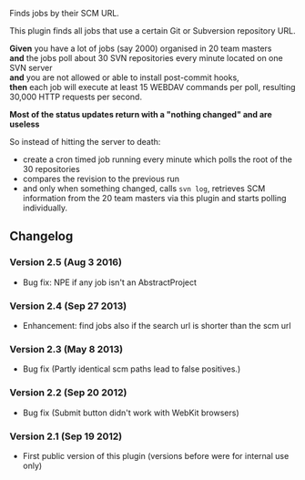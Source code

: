 Finds jobs by their SCM URL.

  
  

This plugin finds all jobs that use a certain Git or Subversion
repository URL.

**Given** you have a lot of jobs (say 2000) organised in 20 team
masters  
**and** the jobs poll about 30 SVN repositories every minute located on
one SVN server  
**and** you are not allowed or able to install post-commit hooks,  
**then** each job will execute at least 15 WEBDAV commands per poll,
resulting 30,000 HTTP requests per second.

**Most of the status updates return with a "nothing changed" and are
useless**

So instead of hitting the server to death:

-   create a cron timed job running every minute which polls the root of
    the 30 repositories
-   compares the revision to the previous run
-   and only when something changed, calls `svn log`, retrieves SCM
    information from the 20 team masters via this plugin and starts
    polling individually.

## Changelog

### Version 2.5 (Aug 3 2016)

-   Bug fix: NPE if any job isn't an AbstractProject

### Version 2.4 (Sep 27 2013)

-   Enhancement: find jobs also if the search url is shorter than the
    scm url

### Version 2.3 (May 8 2013)

-   Bug fix (Partly identical scm paths lead to false positives.)

### Version 2.2 (Sep 20 2012)

-   Bug fix (Submit button didn't work with WebKit browsers)

### Version 2.1 (Sep 19 2012)

-   First public version of this plugin (versions before were for
    internal use only)
